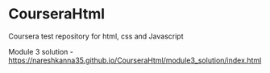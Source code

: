 # CourseraHtml
Coursera test repository for html, css and Javascript

Module 3 solution - https://nareshkanna35.github.io/CourseraHtml/module3_solution/index.html
